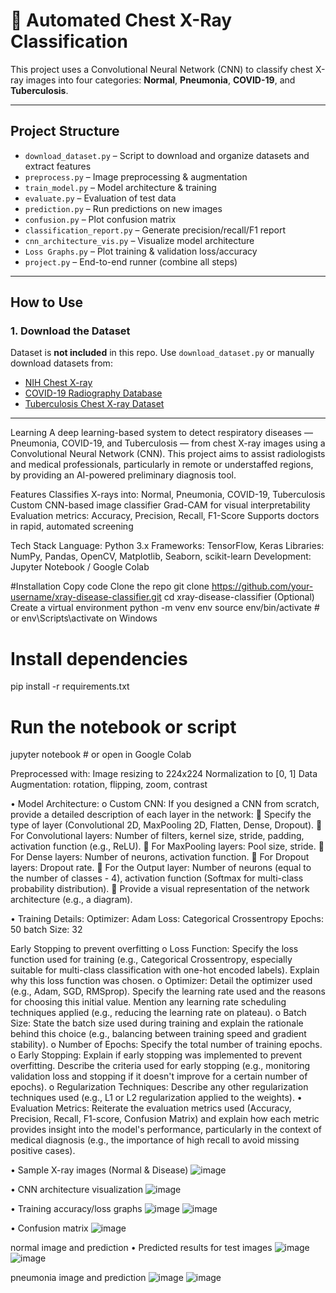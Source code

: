 # 🩻 Automated Chest X-Ray Classification

This project uses a Convolutional Neural Network (CNN) to classify chest X-ray images into four categories: **Normal**, **Pneumonia**, **COVID-19**, and **Tuberculosis**.

---

##  Project Structure

- `download_dataset.py` – Script to download and organize datasets and extract features 
- `preprocess.py` – Image preprocessing & augmentation
- `train_model.py` – Model architecture & training
- `evaluate.py` – Evaluation of test data
- `prediction.py` – Run predictions on new images
- `confusion.py` – Plot confusion matrix
- `classification_report.py` – Generate precision/recall/F1 report
- `cnn_architecture_vis.py` – Visualize model architecture
- `Loss Graphs.py` – Plot training & validation loss/accuracy
- `project.py` – End-to-end runner (combine all steps)

---

## How to Use

### 1.  Download the Dataset

Dataset is **not included** in this repo. Use `download_dataset.py` or manually download datasets from:

- [NIH Chest X-ray](https://www.kaggle.com/datasets/nih-chest-xrays/data)
- [COVID-19 Radiography Database](https://www.kaggle.com/datasets/tawsifurrahman/covid19-radiography-database)
- [Tuberculosis Chest X-ray Dataset](https://www.kaggle.com/datasets/andrewmvd/tuberculosis-chest-xray-dataset)



---
Learning
A deep learning-based system to detect respiratory diseases — Pneumonia, COVID-19, and Tuberculosis — from chest X-ray images using a Convolutional Neural Network (CNN). This project aims to assist radiologists and medical professionals, particularly in remote or understaffed regions, by providing an AI-powered preliminary diagnosis tool.

Features
Classifies X-rays into: Normal, Pneumonia, COVID-19, Tuberculosis
Custom CNN-based image classifier
Grad-CAM for visual interpretability
Evaluation metrics: Accuracy, Precision, Recall, F1-Score
Supports doctors in rapid, automated screening

Tech Stack
Language: Python 3.x
Frameworks: TensorFlow, Keras
Libraries: NumPy, Pandas, OpenCV, Matplotlib, Seaborn, scikit-learn
Development: Jupyter Notebook / Google Colab


#Installation
Copy code
Clone the repo
git clone https://github.com/your-username/xray-disease-classifier.git
cd xray-disease-classifier
(Optional) Create a virtual environment  python -m venv env
source env/bin/activate  # or env\Scripts\activate on Windows

# Install dependencies
pip install -r requirements.txt

# Run the notebook or script
jupyter notebook  # or open in Google Colab

Preprocessed with:
Image resizing to 224x224
Normalization to [0, 1]
Data Augmentation: rotation, flipping, zoom, contrast

•	Model Architecture: 
o	Custom CNN: If you designed a CNN from scratch, provide a detailed description of each layer in the network: 
	Specify the type of layer (Convolutional 2D, MaxPooling 2D, Flatten, Dense, Dropout).
	For Convolutional layers: Number of filters, kernel size, stride, padding, activation function (e.g., ReLU).
	For MaxPooling layers: Pool size, stride.
	For Dense layers: Number of neurons, activation function.
	For Dropout layers: Dropout rate.
	For the Output layer: Number of neurons (equal to the number of classes - 4), activation function (Softmax for multi-class probability distribution).
	Provide a visual representation of the network architecture (e.g., a diagram).



•	Training Details: 
Optimizer: Adam  Loss: Categorical Crossentropy   Epochs: 50  batch Size: 32

Early Stopping to prevent overfitting
o	Loss Function: Specify the loss function used for training (e.g., Categorical Crossentropy, especially suitable for multi-class classification with one-hot encoded labels). Explain why this loss function was chosen.
o	Optimizer: Detail the optimizer used (e.g., Adam, SGD, RMSprop). Specify the learning rate used and the reasons for choosing this initial value. Mention any learning rate scheduling techniques applied (e.g., reducing the learning rate on plateau).
o	Batch Size: State the batch size used during training and explain the rationale behind this choice (e.g., balancing between training speed and gradient stability).
o	Number of Epochs: Specify the total number of training epochs.
o	Early Stopping: Explain if early stopping was implemented to prevent overfitting. Describe the criteria used for early stopping (e.g., monitoring validation loss and stopping if it doesn't improve for a certain number of epochs).
o	Regularization Techniques: Describe any other regularization techniques used (e.g., L1 or L2 regularization applied to the weights).
•	Evaluation Metrics: Reiterate the evaluation metrics used (Accuracy, Precision, Recall, F1-score, Confusion Matrix) and explain how each metric provides insight into the model's performance, particularly in the context of medical diagnosis (e.g., the importance of high recall to avoid missing positive cases).


•	Sample X-ray images (Normal & Disease)
![image](https://github.com/user-attachments/assets/17c9504e-f959-4b44-a2ab-bfe52918976f)


•	CNN architecture visualization
 ![image](https://github.com/user-attachments/assets/17d5a635-113f-4649-83aa-efea08c2159a)

 
•	Training accuracy/loss graphs 
 ![image](https://github.com/user-attachments/assets/147521d9-730c-4d10-90cd-b7e7617b63b1)
![image](https://github.com/user-attachments/assets/eda460a1-f7ad-4b8e-adbe-50eadffbd8cc)


•	Confusion matrix
![image](https://github.com/user-attachments/assets/543a2113-132a-42cc-b697-c4bb31466db7)

normal image and prediction 
•	Predicted results for test images
![image](https://github.com/user-attachments/assets/9e3c8999-7545-4e9a-9878-be29b5b557aa)
![image](https://github.com/user-attachments/assets/44e72bd3-0bb3-47a3-8daf-61b1cfa2e7b9)

pneumonia image and prediction 
 ![image](https://github.com/user-attachments/assets/c2ca6602-0b00-4dcd-b8ff-9c837a2553a1)
![image](https://github.com/user-attachments/assets/7cebade0-ab07-4947-96d1-0c02b6b41c49)




 
 










